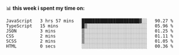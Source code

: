 📊 **this week i spent my time on:**
<!--START_SECTION:waka-->

```text
JavaScript   3 hrs 57 mins   ██████████████████████▓░░   90.27 %
TypeScript   15 mins         █▒░░░░░░░░░░░░░░░░░░░░░░░   05.96 %
JSON         3 mins          ▒░░░░░░░░░░░░░░░░░░░░░░░░   01.25 %
CSS          2 mins          ▒░░░░░░░░░░░░░░░░░░░░░░░░   01.11 %
SCSS         2 mins          ▒░░░░░░░░░░░░░░░░░░░░░░░░   01.05 %
HTML         0 secs          ░░░░░░░░░░░░░░░░░░░░░░░░░   00.36 %
```

<!--END_SECTION:waka-->
